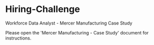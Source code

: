 # Hiring-Challenge
Workforce Data Analyst - Mercer Manufacturing Case Study

Please open the 'Mercer Manufacturing - Case Study' document for instructions. 
